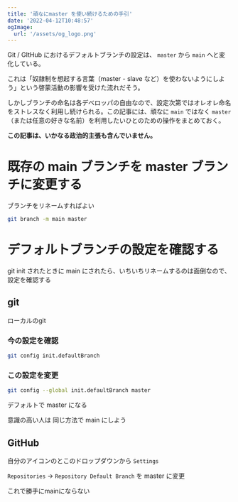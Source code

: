 ```yaml
---
title: '頑なにmaster を使い続けるための手引'
date: '2022-04-12T10:48:57'
ogImage:
  url: '/assets/og_logo.png'
---
```


Git / GItHub におけるデフォルトブランチの設定は、 `master` から `main` へと変化している。

これは「奴隷制を想起する言葉（master - slave など）を使わないようにしよう」という啓蒙活動の影響を受けた流れだそう。

しかしブランチの命名は各デベロッパの自由なので、設定次第ではオレオレ命名をストレスなく利用し続けられる。この記事には、頑なに `main` ではなく `master` （または任意の好きな名前）を利用したいひとのための操作をまとめておく。

**この記事は、いかなる政治的主張も含んでいません。**

# 既存の main ブランチを master ブランチに変更する

ブランチをリネームすればよい

```bash
git branch -m main master
```

# デフォルトブランチの設定を確認する

git init されたときに main にされたら、いちいちリネームするのは面倒なので、設定を確認する

## git

ローカルのgit

### 今の設定を確認

```bash
git config init.defaultBranch
```

### この設定を変更

```bash
git config --global init.defaultBranch master
```

デフォルトで master になる

意識の高い人は 同じ方法で main にしよう

## GitHub

自分のアイコンのとこのドロップダウンから `Settings` 

`Repositories` → `Repository Default Branch` を master に変更

これで勝手にmainにならない